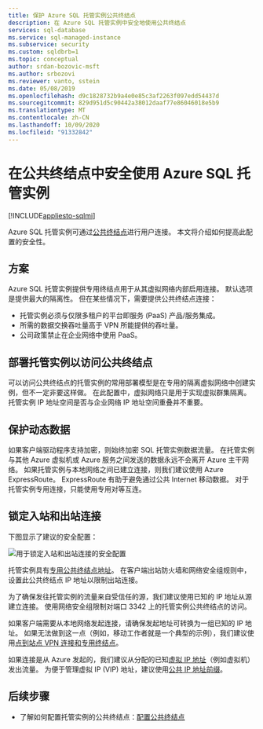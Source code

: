 ```yaml
---
title: 保护 Azure SQL 托管实例公共终结点
description: 在 Azure SQL 托管实例中安全地使用公共终结点
services: sql-database
ms.service: sql-managed-instance
ms.subservice: security
ms.custom: sqldbrb=1
ms.topic: conceptual
author: srdan-bozovic-msft
ms.author: srbozovi
ms.reviewer: vanto, sstein
ms.date: 05/08/2019
ms.openlocfilehash: d9c1828732b9a4e0e85c3af2263f097edd54437d
ms.sourcegitcommit: 829d951d5c90442a38012daaf77e86046018e5b9
ms.translationtype: MT
ms.contentlocale: zh-CN
ms.lasthandoff: 10/09/2020
ms.locfileid: "91332842"
---
```

# <a name="use-azure-sql-managed-instance-securely-with-public-endpoints"></a>在公共终结点中安全使用 Azure SQL 托管实例
[!INCLUDE[appliesto-sqlmi](../includes/appliesto-sqlmi.md)]

Azure SQL 托管实例可通过[公共终结点](../../virtual-network/virtual-network-service-endpoints-overview.md)进行用户连接。 本文将介绍如何提高此配置的安全性。

## <a name="scenarios"></a>方案

Azure SQL 托管实例提供专用终结点用于从其虚拟网络内部启用连接。 默认选项是提供最大的隔离性。 但在某些情况下，需要提供公共终结点连接：

- 托管实例必须与仅限多租户的平台即服务 (PaaS) 产品/服务集成。
- 所需的数据交换吞吐量高于 VPN 所能提供的吞吐量。
- 公司政策禁止在企业网络中使用 PaaS。

## <a name="deploy-a-managed-instance-for-public-endpoint-access"></a>部署托管实例以访问公共终结点

可以访问公共终结点的托管实例的常用部署模型是在专用的隔离虚拟网络中创建实例，但不一定非要这样做。 在此配置中，虚拟网络只是用于实现虚拟群集隔离。 托管实例 IP 地址空间是否与企业网络 IP 地址空间重叠并不重要。

## <a name="secure-data-in-motion"></a>保护动态数据

如果客户端驱动程序支持加密，则始终加密 SQL 托管实例数据流量。 在托管实例与其他 Azure 虚拟机或 Azure 服务之间发送的数据永远不会离开 Azure 主干网络。 如果托管实例与本地网络之间已建立连接，则我们建议使用 Azure ExpressRoute。 ExpressRoute 有助于避免通过公共 Internet 移动数据。 对于托管实例专用连接，只能使用专用对等互连。

## <a name="lock-down-inbound-and-outbound-connectivity"></a>锁定入站和出站连接

下图显示了建议的安全配置：

![用于锁定入站和出站连接的安全配置](./media/public-endpoint-overview/managed-instance-vnet.png)

托管实例具有[专用公共终结点地址](management-endpoint-find-ip-address.md)。 在客户端出站防火墙和网络安全组规则中，设置此公共终结点 IP 地址以限制出站连接。

为了确保发往托管实例的流量来自受信任的源，我们建议使用已知的 IP 地址从源建立连接。 使用网络安全组限制对端口 3342 上的托管实例公共终结点的访问。

如果客户端需要从本地网络发起连接，请确保发起地址可转换为一组已知的 IP 地址。 如果无法做到这一点（例如，移动工作者就是一个典型的示例），我们建议使用[点到站点 VPN 连接和专用终结点](point-to-site-p2s-configure.md)。

如果连接是从 Azure 发起的，我们建议从分配的已知[虚拟 IP 地址](/previous-versions/azure/virtual-network/virtual-networks-reserved-public-ip)（例如虚拟机）发出流量。 为便于管理虚拟 IP (VIP) 地址，建议使用[公共 IP 地址前缀](../../virtual-network/public-ip-address-prefix.md)。

## <a name="next-steps"></a>后续步骤

- 了解如何配置托管实例的公共终结点：[配置公共终结点](public-endpoint-configure.md)
